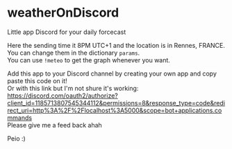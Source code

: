 # weatherOnDiscord
Little app Discord for your daily forcecast

Here the sending time it 8PM UTC+1 and the location is in Rennes, FRANCE. You can change them in the dictionary `params`.  
You can use `!meteo` to get the graph whenever you want.
  
Add this app to your Discord channel by creating your own app and copy paste this code on it!  
Or with this link but I'm not shure it's working: https://discord.com/oauth2/authorize?client_id=1185713807545344112&permissions=8&response_type=code&redirect_uri=http%3A%2F%2Flocalhost%3A5000&scope=bot+applications.commands  
Please give me a feed back ahah  
  
Peio :)
